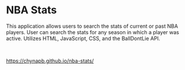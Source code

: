 # NBA Stats

This application allows users to search the stats of current or past NBA players. User can search the stats for any season in which a player was active.
Utilizes HTML, JavaScript, CSS, and the BallDontLie API.

<br>

https://chynapb.github.io/nba-stats/
